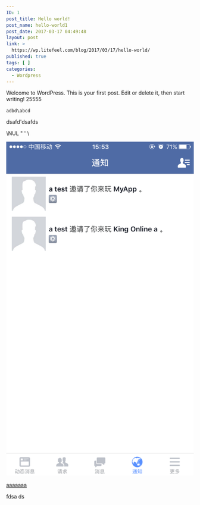 ```yaml
---
ID: 1
post_title: Hello world!
post_name: hello-world1
post_date: 2017-03-17 04:49:48
layout: post
link: >
  https://wp.litefeel.com/blog/2017/03/17/hello-world/
published: true
tags: [ ]
categories:
  - Wordpress
---
```

Welcome to WordPress. This is your first post. Edit or delete it, then start writing!
25555

~~~
adbd\abcd
~~~

dsafd'dsafds

\NUL \" \' \\


![fdasfdsa](/images/invite-notifaction.png)




[aaaaaaa](/images/invite-notifaction.png)



fdsa
ds
